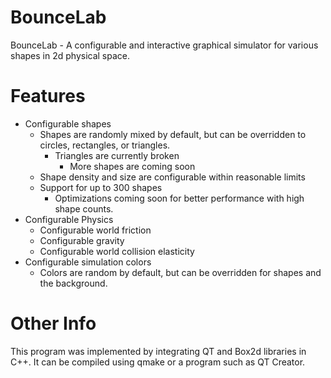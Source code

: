 # BounceLab
BounceLab - A configurable and interactive graphical simulator for various shapes in 2d physical space.
# Features
* Configurable shapes
  * Shapes are randomly mixed by default, but can be overridden to circles, rectangles, or triangles.
    * Triangles are currently broken
      * More shapes are coming soon
  * Shape density and size are configurable within reasonable limits 
  * Support for up to 300 shapes
    * Optimizations coming soon for better performance with high shape counts.
* Configurable Physics
  * Configurable world friction
  * Configurable gravity
  * Configurable world collision elasticity
* Configurable simulation colors
  * Colors are random by default, but can be overridden for shapes and the background.
# Other Info
This program was implemented by integrating QT and Box2d libraries in C++. It can be compiled using qmake or a program such as QT Creator. 
